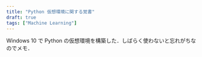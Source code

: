 ```yaml
---
title: "Python 仮想環境に関する覚書"
draft: true
tags: ["Machine Learning"]
---
```


Windows 10 で Python の仮想環境を構築した．しばらく使わないと忘れがちなのでメモ．


